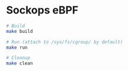 # Sockops eBPF

```sh
# Build
make build

# Run (attach to /sys/fs/cgroup/ by default)
make run

# Cleanup
make clean
```